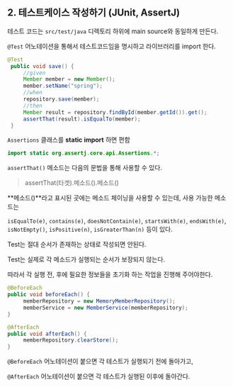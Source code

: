 ## 2. 테스트케이스 작성하기 (JUnit, AssertJ)

테스트 코드는 `src/test/java` 디렉토리 하위에 main source와 동일하게 만든다.

`@Test` 어노테이션을 통해서 테스트코드임을 명시하고 라이브러리를 import 한다.

```java
@Test
 public void save() {
	 //given
	 Member member = new Member();
	 member.setName("spring");
	 //when
	 repository.save(member);
	 //then
	 Member result = repository.findById(member.getId()).get();
	 assertThat(result).isEqualTo(member);
 }
```

`Assertions` 클래스를 **static import** 하면 편함 

```java
import static org.assertj.core.api.Assertions.*;
```

`assertThat()` 메소드는 다음의 문법을 통해 사용할 수 있다.

> assertThat(타겟).메소드().메소드()
> 

**메소드()**라고 표시된 곳에는 메소드 체이닝을 사용할 수 있는데, 사용 가능한 메소드는

`isEqualTo(e)`, `contains(e)`, `doesNotContain(e)`, `startsWith(e)`, `endsWith(e)`, `isNotEmpty()`, `isPositive(n)`, `isGreaterThan(n)` 등이 있다.

Test는 절대 순서가 존재하는 상태로 작성되면 안된다.

Test는 실제로 각 메소드가 실행되는 순서가 보장되지 않는다.

따라서 각 실행 전, 후에 필요한 정보들을 초기화 하는 작업을 진행해 주어야한다.

```java
@BeforeEach
public void beforeEach() {
	 memberRepository = new MemoryMemberRepository();
	 memberService = new MemberService(memberRepository);
}
```

```java
@AfterEach
public void afterEach() {
	 memberRepository.clearStore();
}
```

`@BeforeEach` 어노테이션이 붙으면 각 테스트가 실행되기 전에 돌아가고,

`@AfterEach` 어노테이션이 붙으면 각 테스트가 실행된 이후에 돌아간다.